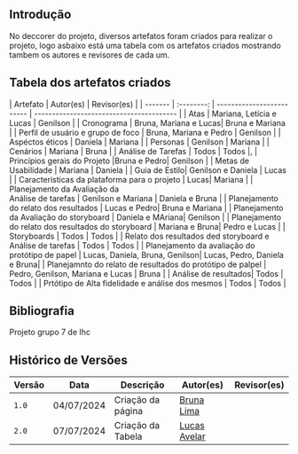 ## Introdução
No deccorer do projeto, diversos artefatos foram criados para realizar o projeto, logo asbaixo está uma tabela com os artefatos criados mostrando tambem os autores e revisores de cada um.


## Tabela dos artefatos criados
| Artefato  |  Autor(es)                                | Revisor(es)                                    |
| -------   | :--------: | ------------------------- | ---------------------------------------- | 
| Atas |  Mariana, Letícia e Lucas | Genilson |
| Cronograma | Bruna, Mariana e Lucas| Bruna e Mariana |
| Perfil de usuário e grupo de foco | Bruna, Mariana e Pedro | Genilson |
| Aspéctos éticos | Daniela | Mariana |
| Personas | Genilson | Mariana |
| Cenários | Mariana | Bruna |
| Análise de Tarefas | Todos | Todos |,
| Princípios gerais do Projeto |Bruna e Pedro| Genilson |
| Metas de Usabilidade | Mariana | Daniela |
| Guia de Estilo| Genilson e Daniela | Lucas |
| Caracteristicas da plataforma para o projeto | Lucas| Mariana |
| Planejamento da Avaliação da <br> Análise de tarefas | Genilson e Mariana | Daniela e Bruna |
| Planejamento do relato dos resultados | Lucas e Pedro| Bruna e Mariana |
| Planejamento da Avaliação do storyboard | Daniela e MAriana| Genilson |
| Planejamento do relato dos resultados do storyboard | Mariana e Bruna| Pedro e Lucas |
| Storyboards | Todos | Todos |
| Relato dos resultados ded storyboard e <br>Análise de tarefas | Todos | Todos |
| Planejamento da avaliação do protótipo de papel | Lucas, Daniela, Bruna, Genilson| Lucas, Pedro, Daniela e Bruna|
| Planejamnto do relato de resultados do protótipo de palpel | Pedro, Genilson, Mariana e Lucas | Bruna |
| Análise de resultados| Todos | Todos |
| Prtótipo de Alta fidelidade e análise dos mesmos | Todos | Todos |

## Bibliografia

Projeto grupo 7 de Ihc 

## Histórico de Versões

| Versão  | Data       | Descrição                 | Autor(es)                                | Revisor(es)                                    |
| ------- | :--------: | ------------------------- | ---------------------------------------- | ---------------------------------------------- |
| `1.0`   | 04/07/2024 | Criação da página         | [Bruna Lima](https://github.com/libruna) | |
| `2.0` | 07/07/2024   | Criação da Tabela         | [Lucas Avelar](https://github.com/LucasAvelar2711) |  |